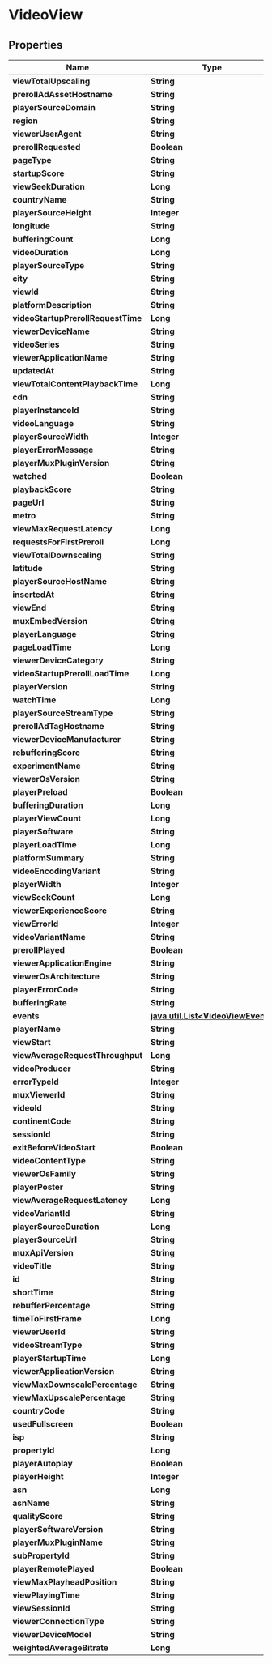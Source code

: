 

# VideoView

## Properties

Name | Type | Description | Notes
------------ | ------------- | ------------- | -------------
**viewTotalUpscaling** | **String** |  |  [optional]
**prerollAdAssetHostname** | **String** |  |  [optional]
**playerSourceDomain** | **String** |  |  [optional]
**region** | **String** |  |  [optional]
**viewerUserAgent** | **String** |  |  [optional]
**prerollRequested** | **Boolean** |  |  [optional]
**pageType** | **String** |  |  [optional]
**startupScore** | **String** |  |  [optional]
**viewSeekDuration** | **Long** |  |  [optional]
**countryName** | **String** |  |  [optional]
**playerSourceHeight** | **Integer** |  |  [optional]
**longitude** | **String** |  |  [optional]
**bufferingCount** | **Long** |  |  [optional]
**videoDuration** | **Long** |  |  [optional]
**playerSourceType** | **String** |  |  [optional]
**city** | **String** |  |  [optional]
**viewId** | **String** |  |  [optional]
**platformDescription** | **String** |  |  [optional]
**videoStartupPrerollRequestTime** | **Long** |  |  [optional]
**viewerDeviceName** | **String** |  |  [optional]
**videoSeries** | **String** |  |  [optional]
**viewerApplicationName** | **String** |  |  [optional]
**updatedAt** | **String** |  |  [optional]
**viewTotalContentPlaybackTime** | **Long** |  |  [optional]
**cdn** | **String** |  |  [optional]
**playerInstanceId** | **String** |  |  [optional]
**videoLanguage** | **String** |  |  [optional]
**playerSourceWidth** | **Integer** |  |  [optional]
**playerErrorMessage** | **String** |  |  [optional]
**playerMuxPluginVersion** | **String** |  |  [optional]
**watched** | **Boolean** |  |  [optional]
**playbackScore** | **String** |  |  [optional]
**pageUrl** | **String** |  |  [optional]
**metro** | **String** |  |  [optional]
**viewMaxRequestLatency** | **Long** |  |  [optional]
**requestsForFirstPreroll** | **Long** |  |  [optional]
**viewTotalDownscaling** | **String** |  |  [optional]
**latitude** | **String** |  |  [optional]
**playerSourceHostName** | **String** |  |  [optional]
**insertedAt** | **String** |  |  [optional]
**viewEnd** | **String** |  |  [optional]
**muxEmbedVersion** | **String** |  |  [optional]
**playerLanguage** | **String** |  |  [optional]
**pageLoadTime** | **Long** |  |  [optional]
**viewerDeviceCategory** | **String** |  |  [optional]
**videoStartupPrerollLoadTime** | **Long** |  |  [optional]
**playerVersion** | **String** |  |  [optional]
**watchTime** | **Long** |  |  [optional]
**playerSourceStreamType** | **String** |  |  [optional]
**prerollAdTagHostname** | **String** |  |  [optional]
**viewerDeviceManufacturer** | **String** |  |  [optional]
**rebufferingScore** | **String** |  |  [optional]
**experimentName** | **String** |  |  [optional]
**viewerOsVersion** | **String** |  |  [optional]
**playerPreload** | **Boolean** |  |  [optional]
**bufferingDuration** | **Long** |  |  [optional]
**playerViewCount** | **Long** |  |  [optional]
**playerSoftware** | **String** |  |  [optional]
**playerLoadTime** | **Long** |  |  [optional]
**platformSummary** | **String** |  |  [optional]
**videoEncodingVariant** | **String** |  |  [optional]
**playerWidth** | **Integer** |  |  [optional]
**viewSeekCount** | **Long** |  |  [optional]
**viewerExperienceScore** | **String** |  |  [optional]
**viewErrorId** | **Integer** |  |  [optional]
**videoVariantName** | **String** |  |  [optional]
**prerollPlayed** | **Boolean** |  |  [optional]
**viewerApplicationEngine** | **String** |  |  [optional]
**viewerOsArchitecture** | **String** |  |  [optional]
**playerErrorCode** | **String** |  |  [optional]
**bufferingRate** | **String** |  |  [optional]
**events** | [**java.util.List&lt;VideoViewEvent&gt;**](VideoViewEvent.md) |  |  [optional]
**playerName** | **String** |  |  [optional]
**viewStart** | **String** |  |  [optional]
**viewAverageRequestThroughput** | **Long** |  |  [optional]
**videoProducer** | **String** |  |  [optional]
**errorTypeId** | **Integer** |  |  [optional]
**muxViewerId** | **String** |  |  [optional]
**videoId** | **String** |  |  [optional]
**continentCode** | **String** |  |  [optional]
**sessionId** | **String** |  |  [optional]
**exitBeforeVideoStart** | **Boolean** |  |  [optional]
**videoContentType** | **String** |  |  [optional]
**viewerOsFamily** | **String** |  |  [optional]
**playerPoster** | **String** |  |  [optional]
**viewAverageRequestLatency** | **Long** |  |  [optional]
**videoVariantId** | **String** |  |  [optional]
**playerSourceDuration** | **Long** |  |  [optional]
**playerSourceUrl** | **String** |  |  [optional]
**muxApiVersion** | **String** |  |  [optional]
**videoTitle** | **String** |  |  [optional]
**id** | **String** |  |  [optional]
**shortTime** | **String** |  |  [optional]
**rebufferPercentage** | **String** |  |  [optional]
**timeToFirstFrame** | **Long** |  |  [optional]
**viewerUserId** | **String** |  |  [optional]
**videoStreamType** | **String** |  |  [optional]
**playerStartupTime** | **Long** |  |  [optional]
**viewerApplicationVersion** | **String** |  |  [optional]
**viewMaxDownscalePercentage** | **String** |  |  [optional]
**viewMaxUpscalePercentage** | **String** |  |  [optional]
**countryCode** | **String** |  |  [optional]
**usedFullscreen** | **Boolean** |  |  [optional]
**isp** | **String** |  |  [optional]
**propertyId** | **Long** |  |  [optional]
**playerAutoplay** | **Boolean** |  |  [optional]
**playerHeight** | **Integer** |  |  [optional]
**asn** | **Long** |  |  [optional]
**asnName** | **String** |  |  [optional]
**qualityScore** | **String** |  |  [optional]
**playerSoftwareVersion** | **String** |  |  [optional]
**playerMuxPluginName** | **String** |  |  [optional]
**subPropertyId** | **String** |  |  [optional]
**playerRemotePlayed** | **Boolean** |  |  [optional]
**viewMaxPlayheadPosition** | **String** |  |  [optional]
**viewPlayingTime** | **String** |  |  [optional]
**viewSessionId** | **String** |  |  [optional]
**viewerConnectionType** | **String** |  |  [optional]
**viewerDeviceModel** | **String** |  |  [optional]
**weightedAverageBitrate** | **Long** |  |  [optional]



